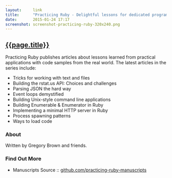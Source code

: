 ```yaml
---
layout:     link
title:      "Practicing Ruby - Delightful lessons for dedicated programmers"
date:       2015-01-24 17:17
screenshot: screenshot-practicing-ruby-320x240.png
---
```


## [{{page.title}}](https://practicingruby.com)

Practicing Ruby publishes articles
about lessons learned from
practical applications 
with code samples from the real world.
The latest articles in the series include:

- Tricks for working with text and files
- Building the rstat.us API: Choices and challenges
- Parsing JSON the hard way
- Event loops demystified
- Building Unix-style command line applications
- Building Enumerable & Enumerator in Ruby
- Implementing a minimal HTTP server in Ruby
- Process spawning patterns
- Ways to load code


### About

Written by Gregory Brown and friends.

### Find Out More

- Manuscripts Source :: [github.com/practicing-ruby-manuscripts](https://github.com/elm-city-craftworks/practicing-ruby-manuscripts)

